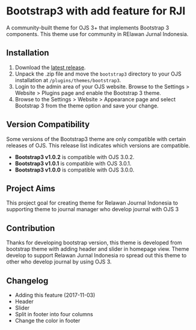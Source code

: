 # Bootstrap3 with add feature for RJI

A community-built theme for OJS 3+ that implements Bootstrap 3 components.
This theme use for community in RElawan Jurnal Indonesia.

## Installation

1. Download the [latest release](https://github.com/NateWr/bootstrap3/releases).
2. Unpack the .zip file and move the `bootstrap3` directory to your OJS installation at `/plugins/themes/bootstrap3`.
3. Login to the admin area of your OJS website. Browse to the Settings > Website > Plugins page and enable the Bootstrap 3 theme.
4. Browse to the Settings > Website > Appearance page and select Bootstrap 3 from the theme option and save your change.

## Version Compatibility

Some versions of the Bootstrap3 theme are only compatible with certain releases of OJS. This release list indicates which versions are compatible.

* **Bootstrap3 v1.0.2** is compatible with OJS 3.0.2.
* **Bootstrap3 v1.0.1** is compatible with OJS 3.0.1.
* **Bootstrap3 v1.0.0** is compatible with OJS 3.0.0.

## Project Aims

This project goal for creating theme for Relawan Journal Indonesia to supporting theme to journal manager who develop journal with OJS 3

## Contribution

Thanks for developing bootstrap version, this theme is developed from bootstrap theme with adding header and slider in homepage view. Theme develop to support Relawan Jurnal Indonesia ro spread out this theme to other who develop journal by using OJS 3. 

## Changelog

* Adding this feature (2017-11-03)
* Header
* Slider
* Split in footer into four columns
* Change the color in footer

